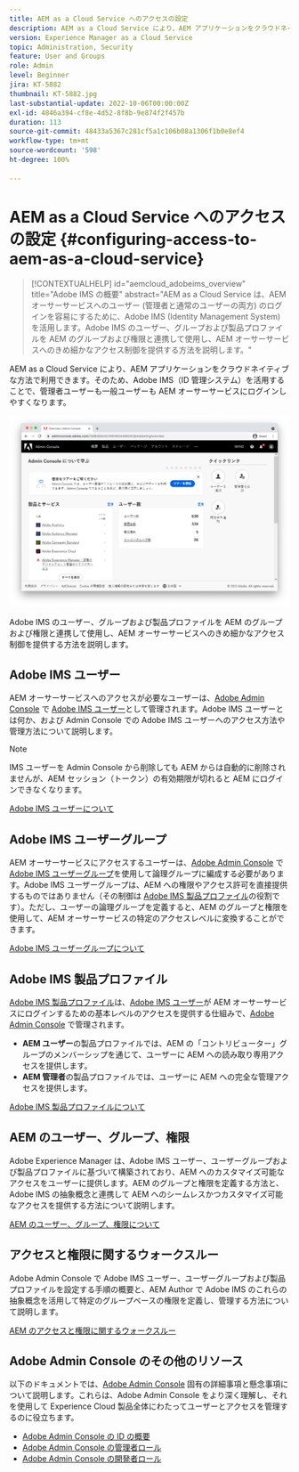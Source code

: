 ```yaml
---
title: AEM as a Cloud Service へのアクセスの設定
description: AEM as a Cloud Service により、AEM アプリケーションをクラウドネイティブな方法で利用できます。そのため、Adobe IMS（ID 管理システム）を活用することで、管理者ユーザーも一般ユーザーも AEM オーサーサービスにログインしやすくなります。Adobe IMS のユーザー、グループおよび製品プロファイルを AEM のグループや権限と連携させて、AEM オーサーへの特定のアクセスを許可する方法を説明します。
version: Experience Manager as a Cloud Service
topic: Administration, Security
feature: User and Groups
role: Admin
level: Beginner
jira: KT-5882
thumbnail: KT-5882.jpg
last-substantial-update: 2022-10-06T00:00:00Z
exl-id: 4846a394-cf8e-4d52-8f8b-9e874f2f457b
duration: 113
source-git-commit: 48433a5367c281cf5a1c106b08a1306f1b0e8ef4
workflow-type: tm+mt
source-wordcount: '598'
ht-degree: 100%

---
```


# AEM as a Cloud Service へのアクセスの設定 {#configuring-access-to-aem-as-a-cloud-service}

>[!CONTEXTUALHELP]
>id="aemcloud_adobeims_overview"
>title="Adobe IMS の概要"
>abstract="AEM as a Cloud Service は、AEM オーサーサービスへのユーザー (管理者と通常のユーザーの両方) のログインを容易にするために、Adobe IMS (Identity Management System) を活用します。Adobe IMS のユーザー、グループおよび製品プロファイルを AEM のグループおよび権限と連携して使用し、AEM オーサーサービスへのきめ細かなアクセス制御を提供する方法を説明します。"

AEM as a Cloud Service により、AEM アプリケーションをクラウドネイティブな方法で利用できます。そのため、Adobe IMS（ID 管理システム）を活用することで、管理者ユーザーも一般ユーザーも AEM オーサーサービスにログインしやすくなります。

![Adobe Admin Console](./assets/hero.png)

Adobe IMS のユーザー、グループおよび製品プロファイルを AEM のグループおよび権限と連携して使用し、AEM オーサーサービスへのきめ細かなアクセス制御を提供する方法を説明します。

## Adobe IMS ユーザー

AEM オーサーサービスへのアクセスが必要なユーザーは、[Adobe Admin Console](https://adminconsole.adobe.com) で [Adobe IMS ユーザー](https://helpx.adobe.com/jp/enterprise/using/set-up-identity.html)として管理されます。Adobe IMS ユーザーとは何か、および Admin Console での Adobe IMS ユーザーへのアクセス方法や管理方法について説明します。

>[!NOTE]
>
>IMS ユーザーを Admin Console から削除しても AEM からは自動的に削除されませんが、AEM セッション（トークン）の有効期限が切れると AEM にログインできなくなります。


[Adobe IMS ユーザーについて](./adobe-ims-users.md)

## Adobe IMS ユーザーグループ

AEM オーサーサービスにアクセスするユーザーは、[Adobe Admin Console](https://adminconsole.adobe.com) で [Adobe IMS ユーザーグループ](https://helpx.adobe.com/jp/enterprise/using/user-groups.html)を使用して論理グループに編成する必要があります。Adobe IMS ユーザーグループは、AEM への権限やアクセス許可を直接提供するものではありません（その制御は [Adobe IMS 製品プロファイル](#adobe-ims-product-profiles)の役割です）。ただし、ユーザーの論理グループを定義すると、AEM のグループと権限を使用して、AEM オーサーサービスの特定のアクセスレベルに変換することができます。

[Adobe IMS ユーザーグループについて](./adobe-ims-user-groups.md)

## Adobe IMS 製品プロファイル

[Adobe IMS 製品プロファイル](https://helpx.adobe.com/jp/enterprise/using/manage-permissions-and-roles.html)は、[Adobe IMS ユーザー](#adobe-ims-users)が AEM オーサーサービスにログインするための基本レベルのアクセスを提供する仕組みで、[Adobe Admin Console](https://adminconsole.adobe.com) で管理されます。

+ __AEM ユーザー__&#x200B;の製品プロファイルでは、AEM の「コントリビューター」グループのメンバーシップを通じて、ユーザーに AEM への読み取り専用アクセスを提供します。
+ __AEM 管理者__&#x200B;の製品プロファイルでは、ユーザーに AEM への完全な管理アクセスを提供します。

[Adobe IMS 製品プロファイルについて](./adobe-ims-product-profiles.md)

## AEM のユーザー、グループ、権限

Adobe Experience Manager は、Adobe IMS ユーザー、ユーザーグループおよび製品プロファイルに基づいて構築されており、AEM へのカスタマイズ可能なアクセスをユーザーに提供します。AEM のグループと権限を定義する方法と、Adobe IMS の抽象概念と連携して AEM へのシームレスかつカスタマイズ可能なアクセスを提供する方法について説明します。

[AEM のユーザー、グループ、権限について](./aem-users-groups-and-permissions.md)

## アクセスと権限に関するウォークスルー

Adobe Admin Console で Adobe IMS ユーザー、ユーザーグループおよび製品プロファイルを設定する手順の概要と、AEM Author で Adobe IMS のこれらの抽象概念を活用して特定のグループベースの権限を定義し、管理する方法について説明します。

[AEM のアクセスと権限に関するウォークスルー](./walk-through.md)

## Adobe Admin Console のその他のリソース

以下のドキュメントでは、[Adobe Admin Console](https://adminconsole.adobe.com) 固有の詳細事項と懸念事項について説明します。これらは、Adobe Admin Console をより深く理解し、それを使用して Experience Cloud 製品全体にわたってユーザーとアクセスを管理するのに役立ちます。

+ [Adobe Admin Console の ID の概要](https://helpx.adobe.com/jp/enterprise/using/identity.html)
+ [Adobe Admin Console の管理者ロール](https://helpx.adobe.com/jp/enterprise/using/admin-roles.html)
+ [Adobe Admin Console の開発者ロール](https://helpx.adobe.com/jp/enterprise/using/manage-developers.html)
